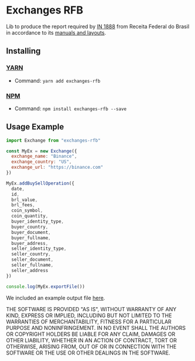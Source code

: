 # Exchanges RFB
Lib to produce the report required by [IN 1888](http://normas.receita.fazenda.gov.br/sijut2consulta/link.action?visao=anotado&idAto=100592) from Receita Federal do Brasil in accordance to its [manuals and layouts](https://www.gov.br/receitafederal/pt-br/centrais-de-conteudo/publicacoes/documentos-tecnicos/criptoativos/leiaute-criptoativos-exchanges-exterior/view).

## Installing
### [YARN](https://yarnpkg.com/)
- Command: `yarn add exchanges-rfb`
### [NPM](http://npmjs.org/)
- Command: ```npm install exchanges-rfb --save```

## Usage Example

```js
import Exchange from "exchanges-rfb"

const MyEx = new Exchange({
  exchange_name: "Binance",
  exchange_country: "US",
  exchange_url: "https://binance.com"
})

MyEx.addBuySellOperation({
  date,
  id,
  brl_value,
  brl_fees,
  coin_symbol,
  coin_quantity,
  buyer_identity_type,
  buyer_country,
  buyer_document,
  buyer_fullname,
  buyer_address,
  seller_identity_type,
  seller_country,
  seller_document,
  seller_fullname,
  seller_address
})

console.log(MyEx.exportFile())
```

We included an example output file [here](https://github.com/Biscoint/exchanges-rfb/blob/master/test/example-output).

THE SOFTWARE IS PROVIDED "AS IS", WITHOUT WARRANTY OF ANY KIND, EXPRESS OR
IMPLIED, INCLUDING BUT NOT LIMITED TO THE WARRANTIES OF MERCHANTABILITY,
FITNESS FOR A PARTICULAR PURPOSE AND NONINFRINGEMENT. IN NO EVENT SHALL THE
AUTHORS OR COPYRIGHT HOLDERS BE LIABLE FOR ANY CLAIM, DAMAGES OR OTHER
LIABILITY, WHETHER IN AN ACTION OF CONTRACT, TORT OR OTHERWISE, ARISING FROM,
OUT OF OR IN CONNECTION WITH THE SOFTWARE OR THE USE OR OTHER DEALINGS IN THE
SOFTWARE.
